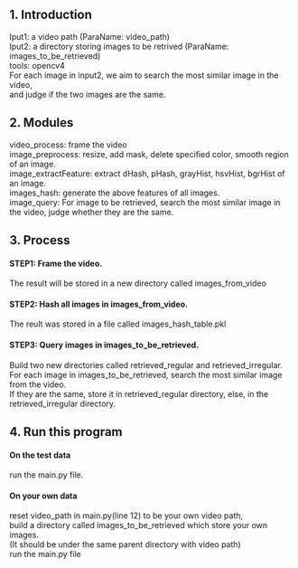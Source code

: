 ## 1. Introduction
Iput1: a video path (ParaName: video_path)  
Iput2: a directory storing images to be retrived (ParaName: images_to_be_retrieved)  
tools: opencv4  
For each image in input2, we aim to search the most similar image in the video,  
and judge if the two images are the same.  
  
  
## 2. Modules  
video_process: frame the video   
image_preprocess: resize, add mask, delete specified color, smooth region of an image.  
image_extractFeature: extract dHash, pHash, grayHist, hsvHist, bgrHist of an image.  
images_hash: generate the above features of all images.  
image_query: For image to be retrieved, search the most similar image in the video, judge whether they are the same.  
  
  
## 3. Process  
#### STEP1: Frame the video.  
The result will be stored in a new directory called images_from_video  
#### STEP2: Hash all images in images_from_video.  
The reult was stored in a file called images_hash_table.pkl   
#### STEP3: Query images in images_to_be_retrieved.  
Build two new directories called retrieved_regular and retrieved_irregular.  
For each image in images_to_be_retrieved, search the most similar image from the video.  
If they are the same, store it in retrieved_regular directory, else, in the retrieved_irregular directory.  
  
  
## 4. Run this program  
#### On the test data  
run the main.py file.  
#### On your own data  
reset video_path in main.py(line 12) to be your own video path,  
build a directory called images_to_be_retrieved which store your own images.  
    (It should be under the same parent directory with video path)  
run the main.py file  
